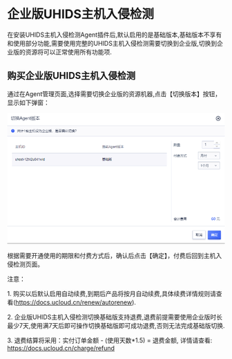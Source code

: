 

# 企业版UHIDS主机入侵检测

在安装UHIDS主机入侵检测Agent插件后,默认启用的是基础版本,基础版本不享有和使用部分功能,需要使用完整的UHIDS主机入侵检测需要切换到企业版,切换到企业版的资源将可以正常使用所有功能项.

## 购买企业版UHIDS主机入侵检测

通过在Agent管理页面,选择需要切换企业版的资源机器,点击【切换版本】按钮，显示如下弹窗：

![](/images/operation/切换企业版.png)

根据需要开通使用的期限和付费方式后，确认后点击【确定】，付费后回到主机入侵检测页面。

<wrap em>注意：</wrap>

1\. 购买以后默认启用自动续费,到期后产品将按月自动续费,具体续费详情规则请查看(https://docs.ucloud.cn/renew/autorenew).

2\. 企业版UHIDS主机入侵检测切换基础版支持退费,退费前提需要使用企业版时长最少7天,使用满7天后即可操作切换基础版即可成功退费,否则无法完成基础版切换.

3\. 退费结算将采用：实付订单金额 - (使用天数*1.5) = 退费金额, 详情请查看: https://docs.ucloud.cn/charge/refund
